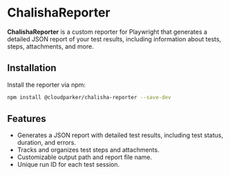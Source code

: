 # ChalishaReporter

**ChalishaReporter** is a custom reporter for Playwright that generates a detailed JSON report of your test results, including information about tests, steps, attachments, and more.

## Installation

Install the reporter via npm:


```bash
npm install @cloudparker/chalisha-reporter --save-dev
```

## Features

- Generates a JSON report with detailed test results, including test status, duration, and errors.
- Tracks and organizes test steps and attachments.
- Customizable output path and report file name.
- Unique run ID for each test session.

